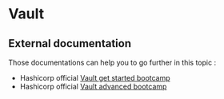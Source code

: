 # Vault

## External documentation

Those documentations can help you to go further in this topic :

* Hashicorp official [Vault get started bootcamp](https://learn.hashicorp.com/vault/#getting-started)
* Hashicorp official [Vault advanced bootcamp](https://learn.hashicorp.com/vault/#advanced)

